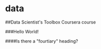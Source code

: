 # data
##Data Scientist's Toolbox Coursera course

###Hello World!

####Is there a "fourtiary" heading?
